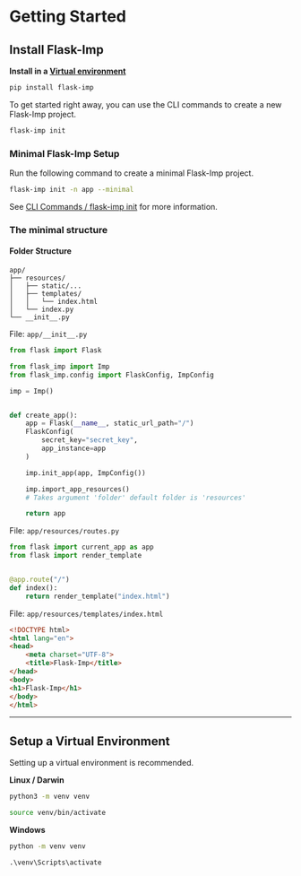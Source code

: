 # Getting Started

## Install Flask-Imp

**Install in a [Virtual environment](#setup-a-virtual-environment)**

```bash
pip install flask-imp
```

To get started right away, you can use the CLI commands to create a new Flask-Imp project.

```bash
flask-imp init
```

### Minimal Flask-Imp Setup

Run the following command to create a minimal Flask-Imp project.

```bash
flask-imp init -n app --minimal
```

See [CLI Commands / flask-imp init](CLI_Commands/CLI_Commands-flask-imp_init.md) for more information.

### The minimal structure

#### Folder Structure

```text
app/
├── resources/
│   ├── static/...
│   ├── templates/
│   │   └── index.html
│   └── index.py
└── __init__.py
```

File: `app/__init__.py`

```python
from flask import Flask

from flask_imp import Imp
from flask_imp.config import FlaskConfig, ImpConfig

imp = Imp()


def create_app():
    app = Flask(__name__, static_url_path="/")
    FlaskConfig(
        secret_key="secret_key",
        app_instance=app
    )

    imp.init_app(app, ImpConfig())

    imp.import_app_resources()
    # Takes argument 'folder' default folder is 'resources'

    return app
```

File: `app/resources/routes.py`

```python
from flask import current_app as app
from flask import render_template


@app.route("/")
def index():
    return render_template("index.html")
```

File: `app/resources/templates/index.html`

```html
<!DOCTYPE html>
<html lang="en">
<head>
    <meta charset="UTF-8">
    <title>Flask-Imp</title>
</head>
<body>
<h1>Flask-Imp</h1>
</body>
</html>
```

---

## Setup a Virtual Environment

Setting up a virtual environment is recommended.

**Linux / Darwin**

```bash
python3 -m venv venv
```

```bash
source venv/bin/activate
```

**Windows**

```bash
python -m venv venv
```

```text
.\venv\Scripts\activate
```
